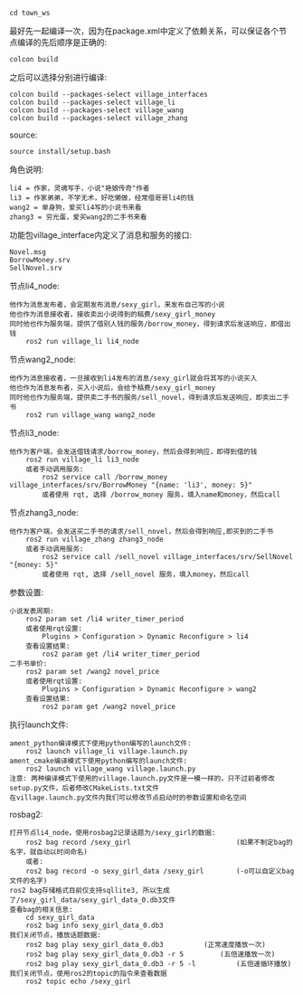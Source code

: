 	cd town_ws
最好先一起编译一次，因为在package.xml中定义了依赖关系，可以保证各个节点编译的先后顺序是正确的:

	colcon build
之后可以选择分别进行编译:

	colcon build --packages-select village_interfaces
	colcon build --packages-select village_li 
	colcon build --packages-select village_wang
	colcon build --packages-select village_zhang
source:

	source install/setup.bash
	
角色说明: 

	li4 = 作家，灵魂写手，小说"艳娘传奇"作者
	li3 = 作家弟弟，不学无术，好吃懒做，经常借哥哥li4的钱
	wang2 = 单身狗，爱买li4写的小说书来看
	zhang3 = 穷光蛋，爱买wang2的二手书来看
	
功能包village_interface内定义了消息和服务的接口:

	Novel.msg
	BorrowMoney.srv
	SellNovel.srv	
	
节点li4_node:

	他作为消息发布者，会定期发布消息/sexy_girl，来发布自己写的小说
	他也作为消息接收者，接收卖出小说得到的稿费/sexy_girl_money
	同时他也作为服务端，提供了借别人钱的服务/borrow_money，得到请求后发送响应，即借出钱
		ros2 run village_li li4_node

节点wang2_node:

	他作为消息接收者，一旦接收到li4发布的消息/sexy_girl就会将其写的小说买入
	他也作为消息发布者，买入小说后，会给予稿费/sexy_girl_money
	同时他也作为服务端，提供卖二手书的服务/sell_novel，得到请求后发送响应，即卖出二手书
		ros2 run village_wang wang2_node


节点li3_node:

	他作为客户端，会发送借钱请求/borrow_money，然后会得到响应，即得到借的钱
		ros2 run village_li li3_node
		或者手动调用服务:
			ros2 service call /borrow_money village_interfaces/srv/BorrowMoney "{name: 'li3', money: 5}"
			或者使用 rqt, 选择 /borrow_money 服务，填入name和money，然后call

节点zhang3_node:

	他作为客户端，会发送买二手书的请求/sell_novel，然后会得到响应,即买到的二手书
		ros2 run village_zhang zhang3_node
		或者手动调用服务:
			ros2 service call /sell_novel village_interfaces/srv/SellNovel "{money: 5}"
			或者使用 rqt, 选择 /sell_novel 服务，填入money，然后call
			
参数设置:

	小说发表周期:
		ros2 param set /li4 writer_timer_period 
		或者使用rqt设置: 
			Plugins > Configuration > Dynamic Reconfigure > li4
		查看设置结果:
			ros2 param get /li4 writer_timer_period
	二手书单价:
		ros2 param set /wang2 novel_price
		或者使用rqt设置: 
			Plugins > Configuration > Dynamic Reconfigure > wang2
		查看设置结果:
			ros2 param get /wang2 novel_price
			
			
执行launch文件:

	ament_python编译模式下使用python编写的launch文件:
		ros2 launch village_li village.launch.py
	ament_cmake编译模式下使用python编写的launch文件:
		ros2 launch village_wang village.launch.py
	注意: 两种编译模式下使用的village.launch.py文件是一模一样的，只不过前者修改setup.py文件，后者修改CMakeLists.txt文件
	在village.launch.py文件内我们可以修改节点启动时的参数设置和命名空间
	
	
rosbag2:

	打开节点li4_node，使用rosbag2记录话题为/sexy_girl的数据:
		ros2 bag record /sexy_girl                        	(如果不制定bag的名字，就自动以时间命名)
		或者:
		ros2 bag record -o sexy_girl_data /sexy_girl      	(-o可以自定义bag文件的名字)
	ros2 bag存储格式目前仅支持sqllite3, 所以生成了/sexy_girl_data/sexy_girl_data_0.db3文件
	查看bag的相关信息:
		cd sexy_girl_data
		ros2 bag info sexy_girl_data_0.db3
	我们关闭节点，播放话题数据:
		ros2 bag play sexy_girl_data_0.db3			(正常速度播放一次)
		ros2 bag play sexy_girl_data_0.db3 -r 5			(五倍速播放一次)
		ros2 bag play sexy_girl_data_0.db3 -r 5 -l       	(五倍速循环播放)
	我们关闭节点，使用ros2的topic的指令来查看数据
		ros2 topic echo /sexy_girl
	

